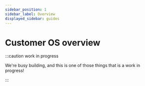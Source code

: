 ```yaml
---
sidebar_position: 1
sidebar_label: Overview
displayed_sidebar: guides
---
```


# Customer OS overview

:::caution work in progress

We're busy building, and this is one of those things that is a work in progress!

:::